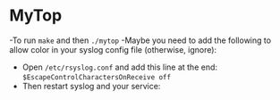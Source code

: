 MyTop
=====
-To run `make` and then `./mytop`
-Maybe you need to add the following to allow color in your syslog config file (otherwise, ignore):
- Open `/etc/rsyslog.conf` and add this line at the end: `$EscapeControlCharactersOnReceive off`
- Then restart syslog and your service:
